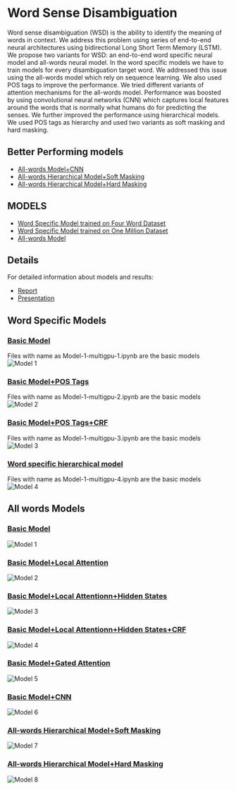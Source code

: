# Word Sense Disambiguation 

Word sense disambiguation (WSD) is the ability to identify the meaning of words in context. We address this problem using series of end-to-end neural architectures using bidirectional Long Short Term Memory (LSTM). We propose two variants for WSD: an end-to-end word specific neural model and all-words neural model. In the word specific models we have to train models for every disambiguation target word. We addressed this issue using the all-words model which rely on sequence learning. We also used POS tags to improve the performance. We tried different variants of attention mechanisms for the all-words model. Performance was boosted by using convolutional neural networks (CNN) which captures local features around the words that is normally what humans do for predicting the senses. We further improved the performance using hierarchical models. We used POS tags as hierarchy and used two variants as soft masking and hard masking.

## Better Performing models
* [All-words Model+CNN](https://github.com/Sshanu/Word-Sense-Disambiguation/blob/master/one_million/all-word/Model-aw-lex-1.4.ipynb)
* [All-words Hierarchical Model+Soft Masking](https://github.com/Sshanu/Word-Sense-Disambiguation/blob/master/one_million/all-word/Model-aw-lex-hierarchical-2.ipynb)
* [All-words Hierarchical Model+Hard Masking](https://github.com/Sshanu/Word-Sense-Disambiguation/blob/master/one_million/all-word/Model-aw-lex-hierarchical-4.ipynb)

## MODELS

* [Word Specific Model trained on Four Word Dataset](https://github.com/Sshanu/Word-Sense-Disambiguation/tree/master/Four%20Word%20Model)
* [Word Specific Model trained on One Million Dataset](https://github.com/Sshanu/Word-Sense-Disambiguation/tree/master/one_million)
* [All-words Model](https://github.com/Sshanu/Word-Sense-Disambiguation/tree/master/one_million/all-word)

## Details
For detailed information about models and results:
* [Report](https://github.com/Sshanu/Word-Sense-Disambiguation/blob/master/UGP_Report.pdf)
* [Presentation](https://github.com/Sshanu/Word-Sense-Disambiguation/blob/master/UGP_presentation.pdf)

## Word Specific Models

### [Basic Model](https://github.com/Sshanu/Word-Sense-Disambiguation/blob/master/one_million/force/Force-Model-1-multigpu-1.ipynb)
Files with name as Model-1-multigpu-1.ipynb are the basic models
![Model 1](models_diagram/model-1.png)

### [Basic Model+POS Tags](https://github.com/Sshanu/Word-Sense-Disambiguation/blob/master/one_million/force/Force-Model-2-multigpu-1.ipynb)
Files with name as Model-1-multigpu-2.ipynb are the basic models
![Model 2](models_diagram/model-2.png)

### [Basic Model+POS Tags+CRF](https://github.com/Sshanu/Word-Sense-Disambiguation/blob/master/one_million/force/Force-Model-3-multigpu-1.ipynb)
Files with name as Model-1-multigpu-3.ipynb are the basic models
![Model 3](models_diagram/model-3.png)

### [Word specific hierarchical model](https://github.com/Sshanu/Word-Sense-Disambiguation/blob/master/one_million/force/Force-Model-4-multigpu-1.ipynb)
Files with name as Model-1-multigpu-4.ipynb are the basic models
![Model 4](models_diagram/model-4.png)

## All words Models

### [Basic Model](https://github.com/Sshanu/Word-Sense-Disambiguation/blob/master/one_million/all-word/Model-aw-1-multigpu-1.ipynb)
![Model 1](models_diagram/all-word-1.png) 

### [Basic Model+Local Attention](https://github.com/Sshanu/Word-Sense-Disambiguation/blob/master/one_million/all-word/Model-aw-lex-local_attention-fast-v2-4.ipynb)
![Model 2](models_diagram/all-word-3.png) 


### [Basic Model+Local Attentionn+Hidden States](https://github.com/Sshanu/Word-Sense-Disambiguation/blob/master/one_million/all-word/Model-aw-lex-local_attention-fast-v2-6.ipynb)
![Model 3](models_diagram/all-word-4.png) 

### [Basic Model+Local Attentionn+Hidden States+CRF](https://github.com/Sshanu/Word-Sense-Disambiguation/blob/master/one_million/all-word/Model-aw-lex-local_attention-fast-v3-1.ipynb)
![Model 4](models_diagram/all-word-6.png) 

### [Basic Model+Gated Attention](https://github.com/Sshanu/Word-Sense-Disambiguation/blob/master/one_million/all-word/Model-aw-lex-local_attention-fast-v2-7.ipynb)
![Model 5](models_diagram/all-word-5.png) 

### [Basic Model+CNN](https://github.com/Sshanu/Word-Sense-Disambiguation/blob/master/one_million/all-word/Model-aw-lex-1.4.ipynb)
![Model 6](models_diagram/all-word-2.png) 


### [All-words Hierarchical Model+Soft Masking](https://github.com/Sshanu/Word-Sense-Disambiguation/blob/master/one_million/all-word/Model-aw-lex-hierarchical-2.ipynb)
![Model 7](models_diagram/all-word-7.png) 

### [All-words Hierarchical Model+Hard Masking](https://github.com/Sshanu/Word-Sense-Disambiguation/blob/master/one_million/all-word/Model-aw-lex-hierarchical-4.ipynb)
![Model 8](models_diagram/all-word-8.png) 


